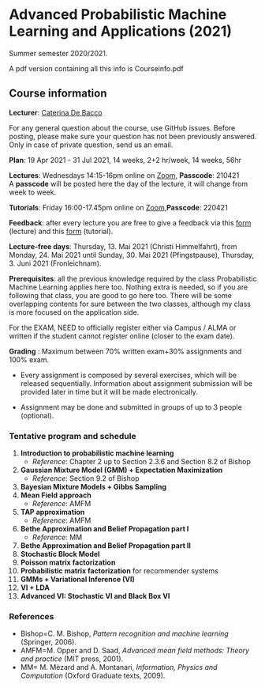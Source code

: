# Advanced Probabilistic Machine Learning and Applications (2021)

  Summer semester 2020/2021.
  
  A pdf version containing all this info is Courseinfo.pdf

## Course information

**Lecturer**:  [Caterina De Bacco](https://www.cdebacco.com/)

For any general question about the course, use GitHub issues. Before posting, please make sure your question has not been previously answered. Only in case of private question, send us an email. 

**Plan**:  19 Apr 2021 - 31 Jul 2021, 14 weeks, 2+2 hr/week, 14 weeks, 56hr

**Lectures**:  Wednesdays 14:15-16pm online on [Zoom](https://zoom.us/j/94529176606), **Passcode**: 210421  
A **passcode** will be posted here the day of the lecture, it will change from week to week.  


**Tutorials**: Friday 16:00-17.45pm  online on [Zoom](https://zoom.us/j/99581700609),**Passcode**: 220421   

**Feedback**: after every lecture you are free to give a feedback via this [form](https://forms.gle/LZbAqG5428AXEcS28) (lecture) and this [form](https://forms.gle/KJb7RmF8QaVtFDVm8) (tutorial).

**Lecture-free days**: Thursday, 13. Mai 2021 (Christi Himmelfahrt), from Monday, 24. Mai 2021 until Sunday, 30. Mai 2021 (Pfingstpause), Thursday, 3. Juni 2021 (Fronleichnam).  

**Prerequisites**: all the previous knowledge required by the class Probabilistic Machine Learning applies here too. Nothing extra is needed, so if you are following that class, you are good to go here too.
There will be some overlapping contents for sure between the two classes, although my class is more focused on the application side.

For the EXAM, NEED to officially register  either via Campus / ALMA or written if the student cannot register online (closer to the exam date).  

**Grading** : Maximum between 70\% written exam+30\% assignments and 100\% exam.   

* Every assignment is composed by several exercises, which will be released sequentially. Information about assignment submission will be provided later in time but it will be made electronically. 

* Assignment may be done and submitted in groups of up to 3 people (optional). 

### Tentative program and schedule

 1.  **Introduction to probabilistic machine learning** 
     * _Reference_: Chapter 2 up to Section 2.3.6 and Section 8.2 of Bishop	
2.  **Gaussian Mixture Model (GMM) + Expectation Maximization** 
    * _Reference_: Section 9.2 of Bishop 
3.  **Bayesian Mixture Models + Gibbs Sampling** 
4.  **Mean Field approach** 
    * _Reference_: AMFM
5.  **TAP approximation** 
    * _Reference_: AMFM
6.  **Bethe Approximation and Belief Propagation part I** 
    * _Reference_: MM  
7. **Bethe Approximation and Belief Propagation part II** 
8. **Stochastic Block Model**  
9. **Poisson matrix factorization**
10. **Probabilistic matrix factorization** for recommender systems
11. **GMMs + Variational Inference (VI)** 
13. **VI + LDA** 
14. **Advanced VI: Stochastic VI and Black Box VI** 
    

### References

* Bishop=C. M. Bishop, _Pattern recognition and machine learning_ (Springer, 2006).
* AMFM=M. Opper and D. Saad, _Advanced mean field methods: Theory and practice_ (MIT press, 2001).
* MM= M. Mèzard and A. Montanari, _Information, Physics and Computation_ (Oxford Graduate texts, 2009).
